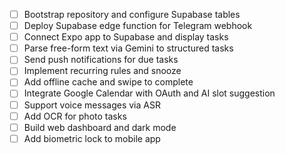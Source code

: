 - [ ] Bootstrap repository and configure Supabase tables
- [ ] Deploy Supabase edge function for Telegram webhook
- [ ] Connect Expo app to Supabase and display tasks
- [ ] Parse free-form text via Gemini to structured tasks
- [ ] Send push notifications for due tasks
- [ ] Implement recurring rules and snooze
- [ ] Add offline cache and swipe to complete
- [ ] Integrate Google Calendar with OAuth and AI slot suggestion
- [ ] Support voice messages via ASR
- [ ] Add OCR for photo tasks
- [ ] Build web dashboard and dark mode
- [ ] Add biometric lock to mobile app
